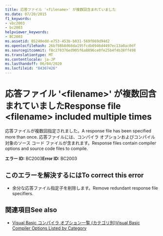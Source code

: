 ```yaml
---
title: 応答ファイル '<filename>' が複数回含まれていました
ms.date: 07/20/2015
f1_keywords:
- vbc2003
- bc2003
helpviewer_keywords:
- BC2003
ms.assetid: 05240edd-e753-453b-b831-569f669d94d2
ms.openlocfilehash: 26bf98b8d68da195fcdb0946d4497ec13a0ac0df
ms.sourcegitcommit: f8c270376ed905f6a8896ce0fe25b4f4b38ff498
ms.translationtype: MT
ms.contentlocale: ja-JP
ms.lasthandoff: 06/04/2020
ms.locfileid: "84367426"
---
```

# <a name="response-file-filename-included-multiple-times"></a><span data-ttu-id="ecfbb-102">応答ファイル '\<filename>' が複数回含まれていました</span><span class="sxs-lookup"><span data-stu-id="ecfbb-102">Response file \<filename> included multiple times</span></span>
<span data-ttu-id="ecfbb-103">応答ファイルが複数回指定されました。</span><span class="sxs-lookup"><span data-stu-id="ecfbb-103">A response file has been specified more than once.</span></span> <span data-ttu-id="ecfbb-104">応答ファイルには、コンパイラ オプションおよびコンパイル対象のソース コード ファイルが含まれます。</span><span class="sxs-lookup"><span data-stu-id="ecfbb-104">Response files contain compiler options and source code files to compile.</span></span>  
  
 <span data-ttu-id="ecfbb-105">**エラー ID:** BC2003</span><span class="sxs-lookup"><span data-stu-id="ecfbb-105">**Error ID:** BC2003</span></span>  
  
## <a name="to-correct-this-error"></a><span data-ttu-id="ecfbb-106">このエラーを解決するには</span><span class="sxs-lookup"><span data-stu-id="ecfbb-106">To correct this error</span></span>  
  
- <span data-ttu-id="ecfbb-107">余分な応答ファイル指定子を削除します。</span><span class="sxs-lookup"><span data-stu-id="ecfbb-107">Remove redundant response file specifiers.</span></span>  
  
## <a name="see-also"></a><span data-ttu-id="ecfbb-108">関連項目</span><span class="sxs-lookup"><span data-stu-id="ecfbb-108">See also</span></span>

- [<span data-ttu-id="ecfbb-109">Visual Basic コンパイラ オプション一覧 (カテゴリ別)</span><span class="sxs-lookup"><span data-stu-id="ecfbb-109">Visual Basic Compiler Options Listed by Category</span></span>](../reference/command-line-compiler/compiler-options-listed-by-category.md)
